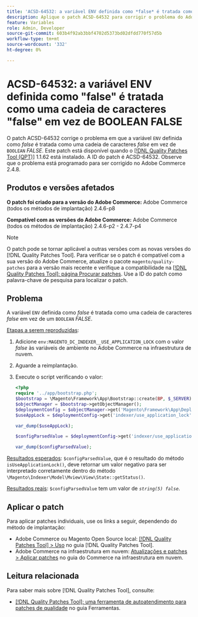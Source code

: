 ```yaml
---
title: 'ACSD-64532: a variável ENV definida como *false* é tratada como uma string *false* em vez de BOOLEAN *FALSE*'
description: Aplique o patch ACSD-64532 para corrigir o problema do Adobe Commerce em que uma variável "ENV" definida como *false* é tratada como uma string "false" em vez de "BOOLEAN" *FALSE*.
feature: Variables
role: Admin, Developer
source-git-commit: 603b4f92ab3bbf4702d5373bd02dfdd770f57d5b
workflow-type: tm+mt
source-wordcount: '332'
ht-degree: 0%

---
```



# ACSD-64532: a variável ENV definida como &quot;false&quot; é tratada como uma cadeia de caracteres &quot;false&quot; em vez de BOOLEAN FALSE

O patch ACSD-64532 corrige o problema em que a variável `ENV` definida como *false* é tratada como uma cadeia de caracteres *false* em vez de `BOOLEAN` *FALSE*. Este patch está disponível quando o [[!DNL Quality Patches Tool (QPT)]](/help/tools/quality-patches-tool/quality-patches-tool-to-self-serve-quality-patches.md) 1.1.62 está instalado. A ID do patch é ACSD-64532. Observe que o problema está programado para ser corrigido no Adobe Commerce 2.4.8.

## Produtos e versões afetados

**O patch foi criado para a versão do Adobe Commerce:**
Adobe Commerce (todos os métodos de implantação) 2.4.6-p8

**Compatível com as versões do Adobe Commerce:**
Adobe Commerce (todos os métodos de implantação) 2.4.6-p2 - 2.4.7-p4

>[!NOTE]
>
>O patch pode se tornar aplicável a outras versões com as novas versões do [!DNL Quality Patches Tool]. Para verificar se o patch é compatível com a sua versão do Adobe Commerce, atualize o pacote `magento/quality-patches` para a versão mais recente e verifique a compatibilidade na [[!DNL Quality Patches Tool]: página Procurar patches](https://experienceleague.adobe.com/tools/commerce-quality-patches/index.html). Use a ID do patch como palavra-chave de pesquisa para localizar o patch.

## Problema

A variável `ENV` definida como *false* é tratada como uma cadeia de caracteres *false* em vez de um `BOOLEAN` *FALSE*.

<u>Etapas a serem reproduzidas</u>:
1. Adicione `env:MAGENTO_DC_INDEXER__USE_APPLICATION_LOCK` com o valor *false* às variáveis de ambiente no Adobe Commerce na infraestrutura de nuvem.
1. Aguarde a reimplantação.
1. Execute o script verificando o valor:

   ```php
   <?php
   require '../app/bootstrap.php';
   $bootstrap = \Magento\Framework\App\Bootstrap::create(BP, $_SERVER);
   $objectManager = $bootstrap->getObjectManager();
   $deploymentConfig = $objectManager->get('Magento\Framework\App\DeploymentConfig');
   $useAppLock = $deploymentConfig->get('indexer/use_application_lock');
   
   var_dump($useAppLock);
   
   $configParsedValue = $deploymentConfig->get('indexer/use_application_lock') ?: false;
   
   var_dump($configParsedValue); 
   ```

<u>Resultados esperados</u>:
`$configParsedValue`, que é o resultado do método `isUseApplicationLock()`, deve retornar um valor negativo para ser interpretado corretamente dentro do método `\Magento\Indexer\Model\Mview\View\State::getStatus()`.

<u>Resultados reais</u>:
`$configParsedValue` tem um valor de *`string(5) false`*.

## Aplicar o patch

Para aplicar patches individuais, use os links a seguir, dependendo do método de implantação:

* Adobe Commerce ou Magento Open Source local: [[!DNL Quality Patches Tool] > Uso](/help/tools/quality-patches-tool/usage.md) no guia [!DNL Quality Patches Tool].
* Adobe Commerce na infraestrutura em nuvem: [Atualizações e patches > Aplicar patches](https://experienceleague.adobe.com/docs/commerce-cloud-service/user-guide/develop/upgrade/apply-patches.html) no guia do Commerce na infraestrutura em nuvem.

## Leitura relacionada

Para saber mais sobre [!DNL Quality Patches Tool], consulte:
* [[!DNL Quality Patches Tool]: uma ferramenta de autoatendimento para patches de qualidade](/help/tools/quality-patches-tool/quality-patches-tool-to-self-serve-quality-patches.md) no guia Ferramentas.
